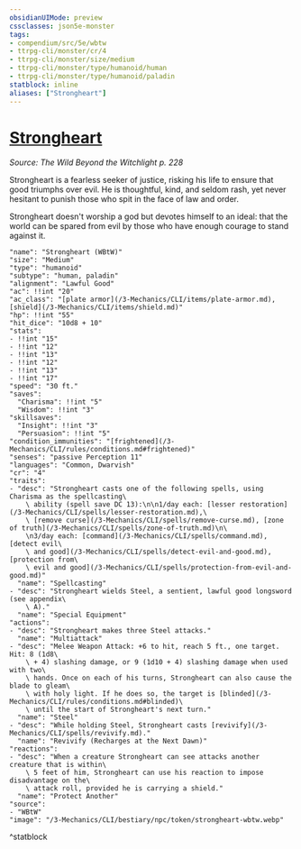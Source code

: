 ```yaml
---
obsidianUIMode: preview
cssclasses: json5e-monster
tags:
- compendium/src/5e/wbtw
- ttrpg-cli/monster/cr/4
- ttrpg-cli/monster/size/medium
- ttrpg-cli/monster/type/humanoid/human
- ttrpg-cli/monster/type/humanoid/paladin
statblock: inline
aliases: ["Strongheart"]
---
```

# [Strongheart](3-Mechanics\CLI\bestiary\npc/strongheart-wbtw.md)
*Source: The Wild Beyond the Witchlight p. 228*  

Strongheart is a fearless seeker of justice, risking his life to ensure that good triumphs over evil. He is thoughtful, kind, and seldom rash, yet never hesitant to punish those who spit in the face of law and order.

Strongheart doesn't worship a god but devotes himself to an ideal: that the world can be spared from evil by those who have enough courage to stand against it.

```statblock
"name": "Strongheart (WBtW)"
"size": "Medium"
"type": "humanoid"
"subtype": "human, paladin"
"alignment": "Lawful Good"
"ac": !!int "20"
"ac_class": "[plate armor](/3-Mechanics/CLI/items/plate-armor.md), [shield](/3-Mechanics/CLI/items/shield.md)"
"hp": !!int "55"
"hit_dice": "10d8 + 10"
"stats":
- !!int "15"
- !!int "12"
- !!int "13"
- !!int "12"
- !!int "13"
- !!int "17"
"speed": "30 ft."
"saves":
  "Charisma": !!int "5"
  "Wisdom": !!int "3"
"skillsaves":
  "Insight": !!int "3"
  "Persuasion": !!int "5"
"condition_immunities": "[frightened](/3-Mechanics/CLI/rules/conditions.md#frightened)"
"senses": "passive Perception 11"
"languages": "Common, Dwarvish"
"cr": "4"
"traits":
- "desc": "Strongheart casts one of the following spells, using Charisma as the spellcasting\
    \ ability (spell save DC 13):\n\n1/day each: [lesser restoration](/3-Mechanics/CLI/spells/lesser-restoration.md),\
    \ [remove curse](/3-Mechanics/CLI/spells/remove-curse.md), [zone of truth](/3-Mechanics/CLI/spells/zone-of-truth.md)\n\
    \n3/day each: [command](/3-Mechanics/CLI/spells/command.md), [detect evil\
    \ and good](/3-Mechanics/CLI/spells/detect-evil-and-good.md), [protection from\
    \ evil and good](/3-Mechanics/CLI/spells/protection-from-evil-and-good.md)"
  "name": "Spellcasting"
- "desc": "Strongheart wields Steel, a sentient, lawful good longsword (see appendix\
    \ A)."
  "name": "Special Equipment"
"actions":
- "desc": "Strongheart makes three Steel attacks."
  "name": "Multiattack"
- "desc": "Melee Weapon Attack: +6 to hit, reach 5 ft., one target. Hit: 8 (1d8\
    \ + 4) slashing damage, or 9 (1d10 + 4) slashing damage when used with two\
    \ hands. Once on each of his turns, Strongheart can also cause the blade to gleam\
    \ with holy light. If he does so, the target is [blinded](/3-Mechanics/CLI/rules/conditions.md#blinded)\
    \ until the start of Strongheart's next turn."
  "name": "Steel"
- "desc": "While holding Steel, Strongheart casts [revivify](/3-Mechanics/CLI/spells/revivify.md)."
  "name": "Revivify (Recharges at the Next Dawn)"
"reactions":
- "desc": "When a creature Strongheart can see attacks another creature that is within\
    \ 5 feet of him, Strongheart can use his reaction to impose disadvantage on the\
    \ attack roll, provided he is carrying a shield."
  "name": "Protect Another"
"source":
- "WBtW"
"image": "/3-Mechanics/CLI/bestiary/npc/token/strongheart-wbtw.webp"
```
^statblock